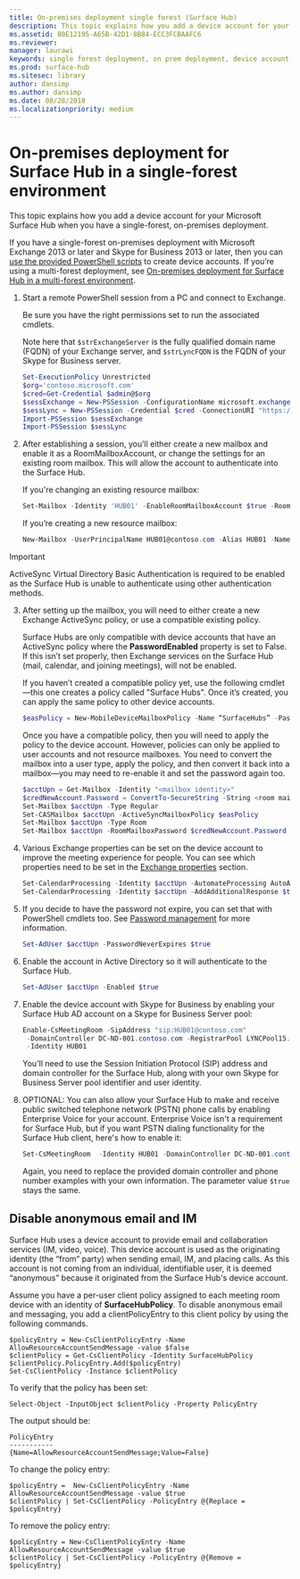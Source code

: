 ```yaml
---
title: On-premises deployment single forest (Surface Hub)
description: This topic explains how you add a device account for your Microsoft Surface Hub when you have a single-forest, on-premises deployment.
ms.assetid: 80E12195-A65B-42D1-8B84-ECC3FCBAAFC6
ms.reviewer: 
manager: laurawi
keywords: single forest deployment, on prem deployment, device account, Surface Hub
ms.prod: surface-hub
ms.sitesec: library
author: dansimp
ms.author: dansimp
ms.date: 08/28/2018
ms.localizationpriority: medium
---
```


# On-premises deployment for Surface Hub in a single-forest environment


This topic explains how you add a device account for your Microsoft Surface Hub when you have a single-forest, on-premises deployment.

If you have a single-forest on-premises deployment with Microsoft Exchange 2013 or later and Skype for Business 2013 or later, then you can [use the provided PowerShell scripts](appendix-a-powershell-scripts-for-surface-hub.md#create-on-premises-ps-scripts) to create device accounts. If you’re using a multi-forest deployment, see [On-premises deployment for Surface Hub in a multi-forest environment](on-premises-deployment-surface-hub-multi-forest.md).

1. Start a remote PowerShell session from a PC and connect to Exchange.

   Be sure you have the right permissions set to run the associated cmdlets.

   Note here that `$strExchangeServer` is the fully qualified domain name (FQDN) of your Exchange server, and `$strLyncFQDN` is the FQDN of your Skype for Business server.

   ```PowerShell
   Set-ExecutionPolicy Unrestricted
   $org='contoso.microsoft.com'
   $cred=Get-Credential $admin@$org
   $sessExchange = New-PSSession -ConfigurationName microsoft.exchange -Credential $cred -AllowRedirection -Authentication Kerberos -ConnectionUri "http://$strExchangeServer/powershell" -WarningAction SilentlyContinue
   $sessLync = New-PSSession -Credential $cred -ConnectionURI "https://$strLyncFQDN/OcsPowershell" -AllowRedirection -WarningAction SilentlyContinue
   Import-PSSession $sessExchange
   Import-PSSession $sessLync
   ```

2. After establishing a session, you’ll either create a new mailbox and enable it as a RoomMailboxAccount, or change the settings for an existing room mailbox. This will allow the account to authenticate into the Surface Hub.

   If you're changing an existing resource mailbox:

   ```PowerShell
   Set-Mailbox -Identity 'HUB01' -EnableRoomMailboxAccount $true -RoomMailboxPassword (ConvertTo-SecureString -String <password> -AsPlainText -Force)
   ```

   If you’re creating a new resource mailbox:

   ```PowerShell
   New-Mailbox -UserPrincipalName HUB01@contoso.com -Alias HUB01 -Name "Hub-01" -Room -EnableRoomMailboxAccount $true -RoomMailboxPassword (ConvertTo-SecureString -String <password> -AsPlainText -Force)
   ```
> [!IMPORTANT] 
> ActiveSync Virtual Directory Basic Authentication is required to be enabled as the Surface Hub is unable to authenticate using other authentication methods.

3. After setting up the mailbox, you will need to either create a new Exchange ActiveSync policy, or use a compatible existing policy.

   Surface Hubs are only compatible with device accounts that have an ActiveSync policy where the **PasswordEnabled** property is set to False. If this isn’t set properly, then Exchange services on the Surface Hub (mail, calendar, and joining meetings), will not be enabled.

   If you haven’t created a compatible policy yet, use the following cmdlet—this one creates a policy called "Surface Hubs". Once it’s created, you can apply the same policy to other device accounts.

   ```PowerShell
   $easPolicy = New-MobileDeviceMailboxPolicy -Name “SurfaceHubs” -PasswordEnabled $false
   ```

   Once you have a compatible policy, then you will need to apply the policy to the device account. However, policies can only be applied to user accounts and not resource mailboxes. You need to convert the mailbox into a user type, apply the policy, and then convert it back into a mailbox—you may need to re-enable it and set the password again too.

   ```PowerShell
   $acctUpn = Get-Mailbox -Identity "<mailbox identity>"
   $credNewAccount.Password = ConvertTo-SecureString -String <room mailbox password> -AsPlainText -Force
   Set-Mailbox $acctUpn -Type Regular
   Set-CASMailbox $acctUpn -ActiveSyncMailboxPolicy $easPolicy
   Set-Mailbox $acctUpn -Type Room
   Set-Mailbox $acctUpn -RoomMailboxPassword $credNewAccount.Password -EnableRoomMailboxAccount $true
   ```

4. Various Exchange properties can be set on the device account to improve the meeting experience for people. You can see which properties need to be set in the [Exchange properties](exchange-properties-for-surface-hub-device-accounts.md) section.

   ```PowerShell
   Set-CalendarProcessing -Identity $acctUpn -AutomateProcessing AutoAccept -AddOrganizerToSubject $false –AllowConflicts $false –DeleteComments $false -DeleteSubject $false -RemovePrivateProperty $false
   Set-CalendarProcessing -Identity $acctUpn -AddAdditionalResponse $true -AdditionalResponse "This is a Surface Hub room!"
   ```

5. If you decide to have the password not expire, you can set that with PowerShell cmdlets too. See [Password management](password-management-for-surface-hub-device-accounts.md) for more information.

   ```PowerShell
   Set-AdUser $acctUpn -PasswordNeverExpires $true
   ```

6. Enable the account in Active Directory so it will authenticate to the Surface Hub.

   ```PowerShell
   Set-AdUser $acctUpn -Enabled $true
   ```

7. Enable the device account with Skype for Business by enabling your Surface Hub AD account on a Skype for Business Server pool:

   ```PowerShell
   Enable-CsMeetingRoom -SipAddress "sip:HUB01@contoso.com"
    -DomainController DC-ND-001.contoso.com -RegistrarPool LYNCPool15.contoso.com
    -Identity HUB01
   ```

   You'll need to use the Session Initiation Protocol (SIP) address and domain controller for the Surface Hub, along with your own Skype for Business Server pool identifier and user identity.

8. OPTIONAL: You can also allow your Surface Hub to make and receive public switched telephone network (PSTN) phone calls by enabling Enterprise Voice for your account. Enterprise Voice isn't a requirement for Surface Hub, but if you want PSTN dialing functionality for the Surface Hub client, here's how to enable it:

   ```PowerShell
   Set-CsMeetingRoom  -Identity HUB01 -DomainController DC-ND-001.contoso.com -LineURI "tel:+14255550555;ext=50555"  -EnterpriseVoiceEnabled $true
   ```

   Again, you need to replace the provided domain controller and phone number examples with your own information. The parameter value `$true` stays the same.
    

 ## Disable anonymous email and IM




Surface Hub uses a device account to provide email and collaboration services (IM, video, voice). This device account is used as the originating identity (the “from” party) when sending email, IM, and placing calls. As this account is not coming from an individual, identifiable user, it is deemed “anonymous” because it originated from the Surface Hub's device account.  

Assume you have a per-user client policy assigned to each meeting room device with an identity of **SurfaceHubPolicy**. To disable anonymous email and messaging, you add a clientPolicyEntry to this client policy by using the following commands.

```
$policyEntry = New-CsClientPolicyEntry -Name AllowResourceAccountSendMessage -value $false
$clientPolicy = Get-CsClientPolicy -Identity SurfaceHubPolicy
$clientPolicy.PolicyEntry.Add($policyEntry)
Set-CsClientPolicy -Instance $clientPolicy
```

To verify that the policy has been set:

```
Select-Object -InputObject $clientPolicy -Property PolicyEntry
```

The output should be:

```
PolicyEntry
-----------
{Name=AllowResourceAccountSendMessage;Value=False}
```
	
	
To change the policy entry:

```
$policyEntry =  New-CsClientPolicyEntry -Name AllowResourceAccountSendMessage -value $true
$clientPolicy | Set-CsClientPolicy -PolicyEntry @{Replace = $policyEntry}
``` 
	
To remove the policy entry:

```
$policyEntry = New-CsClientPolicyEntry -Name AllowResourceAccountSendMessage -value $true
$clientPolicy | Set-CsClientPolicy -PolicyEntry @{Remove = $policyEntry}
```

 





